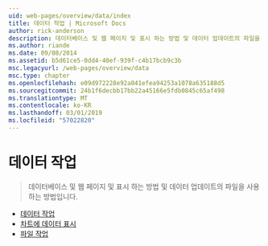 ```yaml
---
uid: web-pages/overview/data/index
title: 데이터 작업 | Microsoft Docs
author: rick-anderson
description: 데이터베이스 및 웹 페이지 및 표시 하는 방법 및 데이터 업데이트의 파일을 사용 하는 방법입니다.
ms.author: riande
ms.date: 09/08/2014
ms.assetid: b5d61ce5-0dd4-40ef-939f-c4b17bcb9c3b
msc.legacyurl: /web-pages/overview/data
msc.type: chapter
ms.openlocfilehash: e09d972228e92a041efea94253a1078a635188d5
ms.sourcegitcommit: 24b1f6decbb17bb22a45166e5fdb0845c65af498
ms.translationtype: MT
ms.contentlocale: ko-KR
ms.lasthandoff: 03/01/2019
ms.locfileid: "57022820"
---
```

<a name="working-with-data"></a>데이터 작업
====================
> 데이터베이스 및 웹 페이지 및 표시 하는 방법 및 데이터 업데이트의 파일을 사용 하는 방법입니다.


- [데이터 작업](5-working-with-data.md)
- [차트에 데이터 표시](7-displaying-data-in-a-chart.md)
- [파일 작업](working-with-files.md)
